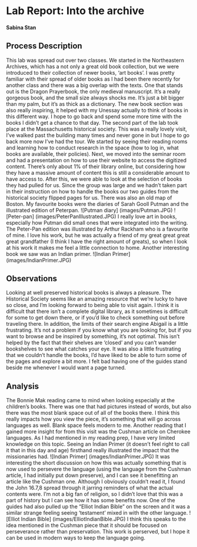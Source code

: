 # Lab Report: Into the archive

#### Sabina Stan

## Process Description

This lab was spread out over two classes. 
We started in the Northeastern Archives, which has a not only a great old book collection, but we were introduced to their collection of newer books, ‘art books’. I was pretty familiar with their spread of older books as I had been there recently for another class and there was a big overlap with the texts. One that stands out is the Dragon Prayerbook, the only medieval manuscript. It’s a really gorgeous book, and the small size always shocks me. It’s just a bit bigger than my palm, but it’s as thick as a dictionary. The new book section was also really inspiring, it helped with my Unessay actually to think of books in this different way. I hope to go back and spend some more time with the books I didn’t get a chance to that day. 
The second part of the lab took place at the Massachusetts historical society. This was a really lovely visit, I’ve walked past the building many times and never gone in but I hope to go back more now I’ve had the tour. We started by seeing their reading rooms and learning how to conduct research in the space (how to log in, what books are available, their policies). Next, we moved into the seminar room and had a presentation on how to use their website to access the digitized content. There’s only about 1% of their library online, but considering how they have a massive amount of content this is still a considerable amount to have access to. After this, we were able to look at the selection of books they had pulled for us. Since the group was large and we hadn’t taken part in their instruction on how to handle the books our two guides from the historical society flipped pages for us. There was also an old map of Boston. My favourite books were the diaries of Sarah Gooll Putman and the illustrated edition of Peterpan. 
![Putman diary] (images/Putman.JPG) ![Peter-pan] (images/PeterPanIllustrated.JPG)
I really love art in books, especially how Putman did small ones that were integrated into the writing. The Peter-Pan edition was illustrated by Arthur Rackham who is a favourite of mine. I love his work, but he was actually a friend of my great great great great grandfather (I think I have the right amount of greats), so when I look at his work it makes me feel a little connection to home. Another interesting book we saw was an Indian primer. ![Indian Primer] (images/IndianPrimer.JPG)


## Observations

Looking at well preserved historical books is always a pleasure. The Historical Society seems like an amazing resource that we’re lucky to have so close, and I’m looking forward to being able to visit again. I think it is difficult that there isn’t a complete digital library, as it sometimes is difficult for some to get down there, or if you’d like to check something out before traveling there. In addition, the limits of their search engine Abigail is a little frustrating. It’s not a problem if you know what you are looking for, but if you want to browse and be inspired by something, it’s not optimal. This isn’t helped by the fact that their shelves are ‘closed’ and you can’t wander bookshelves to see what catches your eye. It was also a little frustrating that we couldn’t handle the books, I’d have liked to be able to turn some of the pages and explore a bit more. I felt bad having one of the guides stand beside me whenever I would want a page turned.


## Analysis

The Bonnie Mak reading came to mind when looking especially at the children’s books. There was one that had pictures instead of words, but also there was the most blank space out of all of the books there. I think this really impacts how you view the piece, it’s something that will go across languages as well. Blank space feels modern to me. Another reading that I gained more insight for from this visit was the Cushman article on Cherokee languages. As I had mentioned in my reading prep, I have very limited knowledge on this topic. Seeing an Indian Primer (it doesn’t feel right to call it that in this day and age) firsthand really illustrated the impact that the missionaries had. 
![Indian Primer] (images/IndianPrimer.JPG)
It was interesting the short discussion on how this was actually something that is now used to persevere the language (using the language from the Cushman article, I had initially put down preserve), and I can see it benefitting an article like the Cushman one. Although I obviously couldn’t read it, I found the John 16.7,8 spread through it jarring reminders of what the actual contents were. I’m not a big fan of religion, so I didn’t love that this was a part of history but I can see how it has some benefits now. One of the guides had also pulled up the “Elliot Indian Bible” on the screen and it was a similar strange feeling seeing ‘testament’ mixed in with the other language.
![Elliot Indian Bible] (images/ElliotIndianBible.JPG) I think this speaks to the idea mentioned in the Cushman piece that it should be focused on perseverance rather than preservation. This work is perserved, but I hope it can be used in modern ways to keep the language going. 
